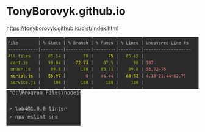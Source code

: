 # TonyBorovyk.github.io
https://tonyborovyk.github.io/dist/index.html

![Image alt](https://github.com/TonyBorovyk/TonyBorovyk.github.io/raw/master/coverage.png)
![Image alt](https://github.com/TonyBorovyk/TonyBorovyk.github.io/raw/master/Linker.png)
